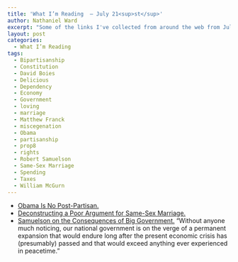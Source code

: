 ```yaml
---
title: 'What I’m Reading  — July 21<sup>st</sup>'
author: Nathaniel Ward
excerpt: "Some of the links I've collected from around the web from July 13th to July 21st."
layout: post
categories:
  - What I’m Reading
tags:
  - Bipartisanship
  - Constitution
  - David Boies
  - Delicious
  - Dependency
  - Economy
  - Government
  - loving
  - marriage
  - Matthew Franck
  - miscegenation
  - Obama
  - partisanship
  - prop8
  - rights
  - Robert Samuelson
  - Same-Sex Marriage
  - Spending
  - Taxes
  - William McGurn
---
```

  * [Obama Is No Post-Partisan.][1] 
  * [Deconstructing a Poor Argument for Same-Sex Marriage.][2] 
  * [Samuelson on the Consequences of Big Government.][3] “Without anyone much noticing, our national government is on the verge of a permanent expansion that would endure long after the present economic crisis has (presumably) passed and that would exceed anything ever experienced in peacetime.”

 [1]: http://online.wsj.com/article/SB10001424052970203946904574301103588765812.html
 [2]: http://bench.nationalreview.com/post/?q=MmI3YWVkYWQwZTUyNTVkNjZlMDEwNzBjMmExYTdiNjE=
 [3]: http://www.washingtonpost.com/wp-dyn/content/article/2009/07/12/AR2009071201533.html